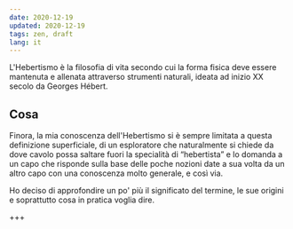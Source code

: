 ```yaml
---
date: 2020-12-19
updated: 2020-12-19
tags: zen, draft
lang: it
---
```

L'Hebertismo è la filosofia di vita secondo cui la forma fisica deve essere mantenuta e allenata attraverso strumenti naturali, ideata ad inizio XX secolo da Georges Hébert.
<br>

## Cosa

Finora, la mia conoscenza dell'Hebertismo si è sempre limitata a questa definizione superficiale, di un esploratore che naturalmente si chiede da dove cavolo possa saltare fuori la specialità di “hebertista” e lo domanda a un capo che risponde sulla base delle poche nozioni date a sua volta da un altro capo con una conoscenza molto generale, e così via.

Ho deciso di approfondire un po' più il significato del termine, le sue origini e soprattutto cosa in pratica voglia dire.

+++
